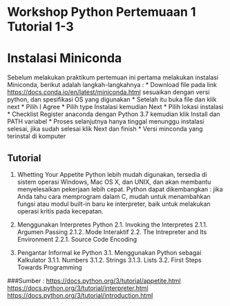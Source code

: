 # Workshop Python Pertemuaan 1 Tutorial 1-3
# Instalasi Miniconda
Sebelum melakukan praktikum pertemuan ini pertama melakukan instalasi Miniconda, berikut adalah langkah-langkahnya :
	* Download file pada link https://docs.conda.io/en/latest/miniconda.html sesuaikan dengan versi python, dan spesifikasi OS yang digunakan
	* Setelah itu buka file dan klik next
	* Pilih I Agree
	* Pilih type Instalasi kemudian Next
	* Pilih lokasi instalasi
	* Checklist Register anaconda dengan Python 3.7 kemudian klik Install dan PATH variabel 
	* Proses selanjutnya hanya tinggal menunggu instalasi selesai, jika sudah selesai klik Next dan finish
	* Versi minconda yang terinstal di komputer

## Tutorial
1. Whetting Your Appetite
	Python lebih mudah digunakan, tersedia di sistem operasi Windows, Mac OS X, dan UNIX, dan akan membantu menyelesaikan pekerjaan lebih cepat.
Python dapat dikembangkan : jika Anda tahu cara memprogram dalam C, mudah untuk menambahkan fungsi atau modul built-in baru ke interpreter, baik untuk melakukan operasi kritis pada kecepatan. 

2. Menggunakan Interpretes Python
	2.1.	Invoking the Interpretes
		2.1.1.	Argumen Passing
		2.1.2.	Mode Interaktif
	2.2.	The Intrepreter and Its Environment
		2.2.1.	Source Code Encoding

3. Pengantar Informal ke Python
	3.1.	Menggunakan Python sebagai Kalkulator
		3.1.1.	Numbers
		3.1.2.	Strings
		3.1.3.	Lists
	3.2.	First Steps Towards Programming

###Sumber :
https://docs.python.org/3/tutorial/appetite.html
https://docs.python.org/3/tutorial/interpreter.html
https://docs.python.org/3/tutorial/introduction.html

